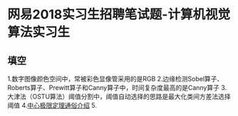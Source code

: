 # 网易2018实习生招聘笔试题-计算机视觉算法实习生
## 填空
1.数字图像颜色空间中，常被彩色显像管采用的是RGB
2.边缘检测Sobel算子、Roberts算子、Prewitt算子和Canny算子中，时间复杂度最高的是Canny算子
3.大津法（OSTU算法）阈值分割中，阈值自动选择的思路是最大化类间方差法选择阈值
4.[中心极限定理通俗介绍](https://zhuanlan.zhihu.com/p/25241653)
5.
